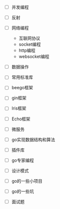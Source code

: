 
- [ ] 并发编程
- [ ] 反射 
- [ ] 网络编程

  - 互联网协议
  - socket编程
  - http编程
  - websocket编程
  
- [ ] 数据操作

- [ ] 常用标准库

- [ ] beego框架

- [ ] gin框架

- [ ] lris框架

- [ ] Echo框架

- [ ] 微服务

- [ ] go实现数据结构和算法

- [ ] 插件库

- [ ] go专家编程

- [ ] 设计模式

- [ ] go的一些小项目

- [ ] go的一些坑

- [ ] 面试题